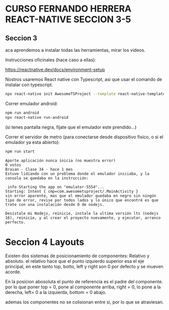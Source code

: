 # CURSO FERNANDO HERRERA REACT-NATIVE SECCION 3-5

## Seccion 3

aca aprendemos a instalar todas las herramientas, mirar los videos.

Instrucciones oficinales (hace caso a ellas):

https://reactnative.dev/docs/environment-setup

Nostros usaremos React native con Typescript, asi que usar el comando de instalar con typescript.

```bash
npx react-native init AwesomeTSProject --template react-native-template-typescript
```

Correr emulador android:

```bash
npm run android
npx react-native run-android
```

(si tenes pantalla negra, fijate que el emulador este prendido...)

Correr el servidor de metro (para conectarse desde dispositivo fisico, o si el emulador ya esta abierto):

```bash
npm run start
```

```
Aporte aplicación nunca inicia (no muestra error)
0 votos
Braian · Clase 34 · hace 1 mes
Estuve lidiando con un problema donde el emulador iniciaba, y la consola se quedaba en la instrucción:

 info Starting the app on "emulator-5554"...
Starting: Intent { cmp=com.awesometsproject/.MainActivity }
sin error aparente, mas que el emulador quedaba en negro sin ningún tipo de error, revise por todos lados y lo único que encontré es que trate con una instalación desde 0 de nodejs.

Desístale mi Nodejs, reinicie, instale la ultima versión lts (nodejs 16), reinicie, y al crear el proyecto nuevamente, y ejecutar, arranco perfecto.
```

# Seccion 4 Layouts

Existen dos sistemas de posicionamiento de componentes: Relativo y absoluto.
el relativo hace que el punto izquierdo superior esa el eje principal, en este tanto top, botto, left y right son 0 por defecto y se mueven acorde.

En la posicion abosoluta el punto de referencia es el padre del componente.
por lo que poner top = 0, pone al componente arriba, right = 0, lo pone a la derecha, left= 0 a la izquierda, bottom = 0 abajo.

ademas los componentes no se colisionan entre si, por lo que se atraviesan.

